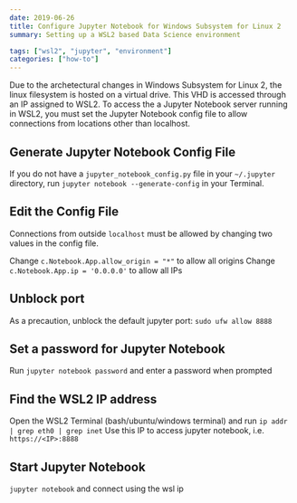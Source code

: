```yaml
---
date: 2019-06-26
title: Configure Jupyter Notebook for Windows Subsystem for Linux 2
summary: Setting up a WSL2 based Data Science environment

tags: ["wsl2", "jupyter", "environment"]
categories: ["how-to"]
---
```


Due to the archetectural changes in Windows Subsystem for Linux 2, the linux filesystem is hosted on a virtual drive. This VHD is accessed through an IP assigned to WSL2. To access the a Jupyter Notebook server running in WSL2, you must set the Jupyter Notebook config file to allow connections from locations other than localhost. 

## Generate Jupyter Notebook Config File

If you do not have a `jupyter_notebook_config.py` file in your `~/.jupyter` directory, run `jupyter notebook --generate-config` in your Terminal. 

## Edit the Config File

Connections from outside `localhost` must be allowed by changing two values in the config file.

Change `c.Notebook.App.allow_origin = "*"` to allow all origins
Change `c.Notebook.App.ip = '0.0.0.0'` to allow all IPs

## Unblock port

As a precaution, unblock the default jupyter port: `sudo ufw allow 8888`

## Set a password for Jupyter Notebook

Run `jupyter notebook password` and enter a password when prompted

## Find the WSL2 IP address
Open the WSL2 Terminal (bash/ubuntu/windows terminal) and run `ip addr | grep eth0 | grep inet`
Use this IP to access jupyter notebook, i.e. `https://<IP>:8888`

## Start Jupyter Notebook

`jupyter notebook` and connect using the wsl ip
